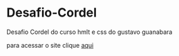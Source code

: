 # Desafio-Cordel
 Desafio Cordel do curso hmlt e css do gustavo guanabara

 <p>para acessar o site clique <a href="https://lzeunfa.github.io/Desafio-Cordel/" target="_blank">aqui</a></p>
